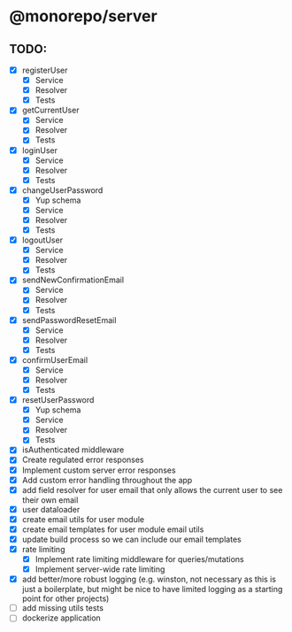 # @monorepo/server

## TODO:

- [x] registerUser
  - [x] Service
  - [x] Resolver
  - [x] Tests
- [x] getCurrentUser
  - [x] Service
  - [x] Resolver
  - [x] Tests
- [x] loginUser
  - [x] Service
  - [x] Resolver
  - [x] Tests
- [x] changeUserPassword
  - [x] Yup schema
  - [x] Service
  - [x] Resolver
  - [x] Tests
- [x] logoutUser
  - [x] Service
  - [x] Resolver
  - [x] Tests
- [x] sendNewConfirmationEmail
  - [x] Service
  - [x] Resolver
  - [x] Tests
- [x] sendPasswordResetEmail
  - [x] Service
  - [x] Resolver
  - [x] Tests
- [x] confirmUserEmail
  - [x] Service
  - [x] Resolver
  - [x] Tests
- [x] resetUserPassword
  - [x] Yup schema
  - [x] Service
  - [x] Resolver
  - [x] Tests
- [x] isAuthenticated middleware
- [x] Create regulated error responses
- [x] Implement custom server error responses
- [x] Add custom error handling throughout the app
- [x] add field resolver for user email that only allows the current user to see their own email
- [x] user dataloader
- [x] create email utils for user module
- [x] create email templates for user module email utils
- [x] update build process so we can include our email templates
- [x] rate limiting
  - [x] Implement rate limiting middleware for queries/mutations
  - [x] Implement server-wide rate limiting
- [x] add better/more robust logging (e.g. winston, not necessary as this is just a boilerplate, but might be nice to have limited logging as a starting point for other projects)
- [ ] add missing utils tests
- [ ] dockerize application
